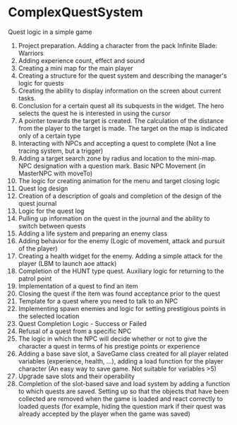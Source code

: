 # ComplexQuestSystem
Quest logic in a simple game

1. Project preparation. Adding a character from the pack Infinite Blade: Warriors
2. Adding experience count, effect and sound
3. Сreating a mini map for the main player
4. Creating a structure for the quest system and describing the manager's logic for quests
5. Сreating the ability to display information on the screen about current tasks.
6. Conclusion for a certain quest all its subquests in the widget. The hero selects the quest he is interested in using the cursor
7. A pointer towards the target is created. The calculation of the distance from the player to the target is made. The target on the map is indicated only of a certain type
8. Interacting with NPCs and accepting a quest to complete (Not a line tracing system, but a trigger)
9. Adding a target search zone by radius and location to the mini-map. NPC designation with a question mark. Basic NPC Movement (in MasterNPC with moveTo)
10. The logic for creating animation for the menu and target closing logic
11. Quest log design
12. Creation of a description of goals and completion of the design of the quest journal
13. Logic for the quest log
14. Pulling up information on the quest in the journal and the ability to switch between quests
15. Adding a life system and preparing an enemy class
16. Adding behavior for the enemy (Logic of movement, attack and pursuit of the player)
17. Creating a health widget for the enemy. Adding a simple attack for the player (LBM to launch aoe attack)
18. Completion of the HUNT type quest. Auxiliary logic for returning to the patrol point
19. Implementation of a quest to find an item
20. Сlosing the quest if the item was found acceptance prior to the quest
21. Template for a quest where you need to talk to an NPC
22. Implementing spawn enemies and logic for setting prestigious points in the selected location
23. Quest Completion Logic - Success or Failed
24. Refusal of a quest from a specific NPC
25. The logic in which the NPC will decide whether or not to give the character a quest in terms of his prestige points or experience
26. Adding a base save slot, a SaveGame class created for all player related variables (experience, health, ...), adding a load function for the player character (An easy way to save game. Not suitable for variables >5)
27. Upgrade save slots and their operability
28. Completion of the slot-based save and load system by adding a function to which quests are saved. Setting up so that the objects that have been collected are removed when the game is loaded and react correctly to loaded quests (for example, hiding the question mark if their quest was already accepted by the player when the game was saved)
